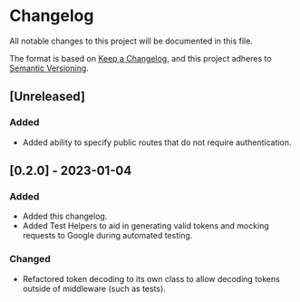 # Changelog

All notable changes to this project will be documented in this file.

The format is based on [Keep a Changelog](https://keepachangelog.com/en/1.0.0/),
and this project adheres to [Semantic Versioning](https://semver.org/spec/v2.0.0.html).

## [Unreleased]

### Added

- Added ability to specify public routes that do not require authentication.

## [0.2.0] - 2023-01-04

### Added

- Added this changelog.
- Added Test Helpers to aid in generating valid tokens and mocking requests to Google during automated testing.

### Changed

- Refactored token decoding to its own class to allow decoding tokens outside of middleware (such as tests).
